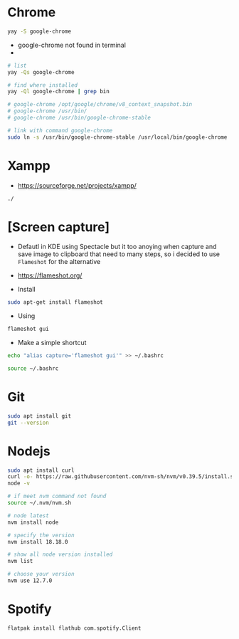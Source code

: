 # Chrome

```zsh
yay -S google-chrome
```

- google-chrome not found in terminal
- 
```zsh
# list
yay -Qs google-chrome

# find where installed
yay -Ql google-chrome | grep bin

# google-chrome /opt/google/chrome/v8_context_snapshot.bin
# google-chrome /usr/bin/
# google-chrome /usr/bin/google-chrome-stable

# link with command google-chrome
sudo ln -s /usr/bin/google-chrome-stable /usr/local/bin/google-chrome
```

# Xampp

- https://sourceforge.net/projects/xampp/

```bash
./
```

# [Screen capture]

- Defautl in KDE using Spectacle but it too anoying when capture and save image to clipboard that need to many steps, so i decided to use `Flameshot` for the alternative

- https://flameshot.org/

- Install

```bash
sudo apt-get install flameshot
```

- Using

```bash
flameshot gui
```

- Make a simple shortcut

```bash
echo "alias capture='flameshot gui'" >> ~/.bashrc

source ~/.bashrc
```

# Git

```bash
sudo apt install git
git --version
```

# Nodejs

```bash
sudo apt install curl
curl -o- https://raw.githubusercontent.com/nvm-sh/nvm/v0.39.5/install.sh | bash
node -v
```

```bash
# if meet nvm command not found
source ~/.nvm/nvm.sh
```

```bash
# node latest
nvm install node
```

```bash
# specify the version
nvm install 18.18.0
```

```bash
# show all node version installed
nvm list

# choose your version
nvm use 12.7.0
```

# Spotify

```bash
flatpak install flathub com.spotify.Client
```
